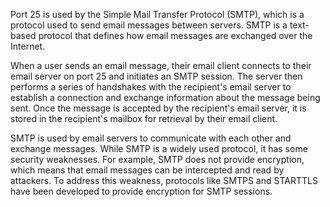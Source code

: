 Port 25 is used by the Simple Mail Transfer Protocol (SMTP), which is a protocol used to send email messages between servers. SMTP is a text-based protocol that defines how email messages are exchanged over the Internet.

When a user sends an email message, their email client connects to their email server on port 25 and initiates an SMTP session. The server then performs a series of handshakes with the recipient's email server to establish a connection and exchange information about the message being sent. Once the message is accepted by the recipient's email server, it is stored in the recipient's mailbox for retrieval by their email client.

SMTP is used by email servers to communicate with each other and exchange messages. While SMTP is a widely used protocol, it has some security weaknesses. For example, SMTP does not provide encryption, which means that email messages can be intercepted and read by attackers. To address this weakness, protocols like SMTPS and STARTTLS have been developed to provide encryption for SMTP sessions.